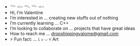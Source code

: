 -  𓆝 𓆟 𓆞 𓆝 𓆟
-  Hi, I’m Valentine
-  I’m interested in ... creating new stuffs out of nothing
-  I’m currently learning ... C++
-  I’m looking to collaborate on ... projects that have great ideas
-  How to reach me ... dropshippingvalome@gmail.com
- ⚡ Fun fact: ... ꒒ ০ ⌵ ୧  Art

<!---
is-valome/is-valome is a ✨ special ✨ repository because its `README.md` (this file) appears on your GitHub profile.
You can click the Preview link to take a look at your changes.
--->

